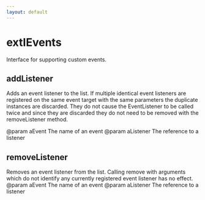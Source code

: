 ```yaml
---
layout: default
---
```


# extIEvents #

Interface for supporting custom events.


## addListener ##

Adds an event listener to the list. If multiple identical event listeners
are registered on the same event target with the same parameters the
duplicate instances are discarded. They do not cause the EventListener
to be called twice and since they are discarded they do not need to be
removed with the removeListener method.

@param   aEvent
         The name of an event
@param   aListener
         The reference to a listener


## removeListener ##

Removes an event listener from the list. Calling remove
with arguments which do not identify any currently registered
event listener has no effect.
@param   aEvent
         The name of an event
@param   aListener
         The reference to a listener

